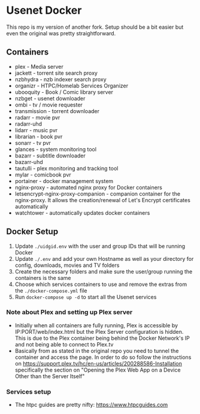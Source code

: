 # Usenet Docker

This repo is my version of another fork. Setup should be a bit easier but even the original was pretty straightforward.

## Containers

* plex - Media server
* jackett - torrent site search proxy
* nzbhydra - nzb indexer search proxy
* organizr - HTPC/Homelab Services Organizer
* ubooquity - Book / Comic library server
* nzbget - usenet downloader
* ombi - tv / movie requester
* transmission - torrent downloader
* radarr - movie pvr
* radarr-uhd 
* lidarr - music pvr
* librarian - book pvr
* sonarr - tv pvr
* glances - system monitoring tool
* bazarr - subtitle downloader
* bazarr-uhd
* tautulli - plex monitoring and tracking tool
* mylar - comicbook pvr
* portainer - docker management system
* nginx-proxy - automated nginx proxy for Docker containers
* letsencrypt-nginx-proxy-companion - companion container for the nginx-proxy. It allows the creation/renewal of Let's Encrypt certificates automatically
* watchtower - automatically updates docker containers

## Docker Setup
1. Update `./uidgid.env` with the user and group IDs that will be running Docker
2. Update `./.env` and add your own Hostname as well as your directory for config, downloads, movies and TV folders
3. Create the necessary folders and make sure the user/group running the containers is the same
3. Choose which services containers to use and remove the extras from the `./docker-compose.yml` file
4. Run `docker-compose up -d` to start all the Usenet services

### Note about Plex and setting up Plex server
* Initially when all containers are fully running, Plex is accessible by IP:PORT/web/index.html but the Plex Server configuration is hidden.  This is due to the Plex container being behind the Docker Network's IP and not being able to connect to Plex.tv
* Basically from as stated in the original repo you need to tunnel the container and access the page. In order to do so follow the instructions on https://support.plex.tv/hc/en-us/articles/200288586-Installation specifically the section on "Opening the Plex Web App on a Device Other than the Server Itself"

### Services setup
* The htpc guides are pretty nifty: https://www.htpcguides.com
